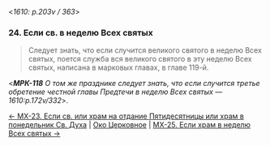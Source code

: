 
<*1610: p.203v / 363*>

### 24. Если св. в неделю Всех святых

> Следует знать, что если случится великого святого в неделю Всех святых, 
> поется служба вся великого святого в эту неделю Всех святых, 
> написана в марковых главах, в главе 119-й.

<***МРК-118** О том же празднике следует знать, что если случится третье обретение 
честной главы Предтечи в неделю Всех святых — 1610:p.172v/332*>.

[← МX-23. Если св. или храм на отдание Пятидесятницы или храм в понедельник Св. Духа](m_x_023.md)
| [Око Церковное](README.md)
| [МX-25. Если храм в неделю Всех святых →](m_x_025.md)
